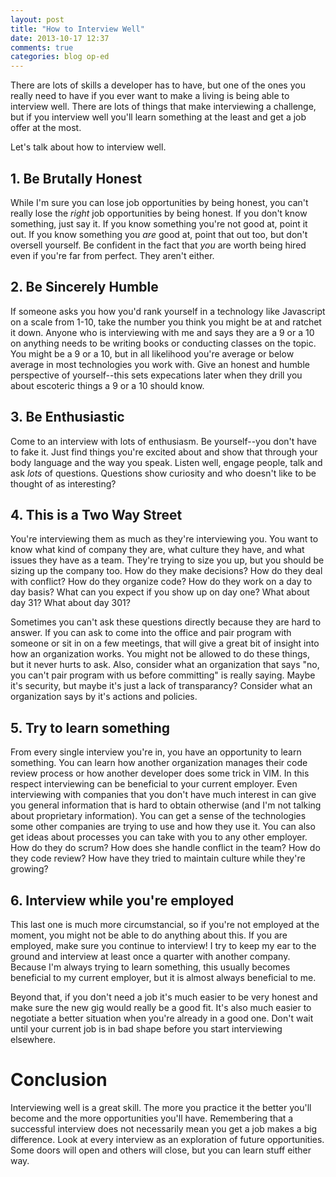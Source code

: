 ```yaml
---
layout: post
title: "How to Interview Well"
date: 2013-10-17 12:37
comments: true
categories: blog op-ed 
---
```


There are lots of skills a developer has to have, but one of the ones you really need to have if you ever want to make a living is being able to interview well.  There are lots of things that make interviewing a challenge, but if you interview well you'll learn something at the least and get a job offer at the most.

Let's talk about how to interview well.

## 1. Be Brutally Honest

While I'm sure you can lose job opportunities by being honest, you can't really lose the *right* job opportunities by being honest.  If you don't know something, just say it.  If you know something you're not good at, point it out.  If you know something you *are* good at, point that out too, but don't oversell yourself.  Be confident in the fact that *you* are worth being hired even if you're far from perfect.  They aren't either.

## 2. Be Sincerely Humble

If someone asks you how you'd rank yourself in a technology like Javascript on a scale from 1-10, take the number you think you might be at and ratchet it down.  Anyone who is interviewing with me and says they are a 9 or a 10 on anything needs to be writing books or conducting classes on the topic.  You might be a 9 or a 10, but in all likelihood you're average or below average in most technologies you work with.  Give an honest and humble perspective of yourself--this sets expecations later when they drill you about escoteric things a 9 or a 10 should know.

## 3. Be Enthusiastic

Come to an interview with lots of enthusiasm.  Be yourself--you don't have to fake it.  Just find things you're excited about and show that through your body language and the way you speak.  Listen well, engage people, talk and ask *lots* of questions.  Questions show curiosity and who doesn't like to be thought of as interesting?

## 4. This is a Two Way Street

You're interviewing them as much as they're interviewing you.  You want to know what kind of company they are, what culture they have, and what issues they have as a team.  They're trying to size you up, but you should be sizing up the company too.  How do they make decisions?  How do they deal with conflict?  How do they organize code?  How do they work on a day to day basis?  What can you expect if you show up on day one?  What about day 31?  What about day 301?

Sometimes you can't ask these questions directly because they are hard to answer.  If you can ask to come into the office and pair program with someone or sit in on a few meetings, that will give a great bit of insight into how an organization works.  You might not be allowed to do these things, but it never hurts to ask.  Also, consider what an organization that says "no, you can't pair program with us before committing" is really saying.  Maybe it's security, but maybe it's just a lack of transparancy?  Consider what an organization says by it's actions and policies.

## 5. Try to learn something

From every single interview you're in, you have an opportunity to learn something.  You can learn how another organization manages their code review process or how another developer does some trick in VIM.  In this respect interviewing can be beneficial to your current employer.  Even interviewing with companies that you don't have much interest in can give you general information that is hard to obtain otherwise (and I'm not talking about proprietary information).  You can get a sense of the technologies some other companies are trying to use and how they use it.  You can also get ideas about processes you can take with you to any other employer.  How do they do scrum?  How does she handle conflict in the team?  How do they code review?  How have they tried to maintain culture while they're growing?

## 6. Interview while you're employed

This last one is much more circumstancial, so if you're not employed at the moment, you might not be able to do anything about this.  If you are employed, make sure you continue to interview!  I try to keep my ear to the ground and interview at least once a quarter with another company.  Because I'm always trying to learn something, this usually becomes beneficial to my current employer, but it is almost always beneficial to me.

Beyond that, if you don't need a job it's much easier to be very honest and make sure the new gig would really be a good fit.  It's also much easier to negotiate a better situation when you're already in a good one.   Don't wait until your current job is in bad shape before you start interviewing elsewhere.


# Conclusion

Interviewing well is a great skill.  The more you practice it the better you'll become and the more opportunities you'll have.  Remembering that a successful interview does not necessarily mean you get a job makes a big difference.  Look at every interview as an exploration of future opportunities.  Some doors will open and others will close, but you can learn stuff either way.
